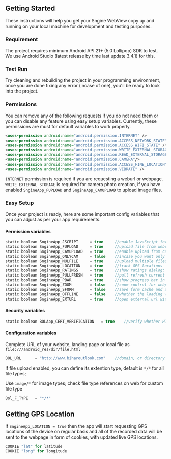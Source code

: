 
## Getting Started
These instructions will help you get your Sngine WebView copy up and running on your local machine for development and testing purposes.

### Requirement
The project requires minimum Android API 21+ (5.0 Lollipop) SDK to test. We use Android Studio (latest release by time last update 3.4.1) for this.

### Test Run
Try cleaning and rebuilding the project in your programming environment, once you are done fixing any error (incase of one), you'll be ready to look into the project.

### Permissions
You can remove any of the following requests if you do not need them or you can disable any feature using easy setup variables. Currently, these permissions are must for default variables to work properly.
```xml
<uses-permission android:name="android.permission.INTERNET" />
<uses-permission android:name="android.permission.ACCESS_NETWORK_STATE" />
<uses-permission android:name="android.permission.ACCESS_WIFI_STATE" />
<uses-permission android:name="android.permission.WRITE_EXTERNAL_STORAGE"/>
<uses-permission android:name="android.permission.READ_EXTERNAL_STORAGE" />
<uses-permission android:name="android.permission.CAMERA"/>
<uses-permission android:name="android.permission.ACCESS_FINE_LOCATION" />
<uses-permission android:name="android.permission.VIBRATE" />
```
`INTERNET` permission is required if you are requesting a weburl or webpage.
`WRITE_EXTERNAL_STORAGE` is required for camera photo creation, if you have enabled `SngineApp_FUPLOAD` and `SngineApp_CAMUPLOAD` to upload image files.

### Easy Setup
Once your project is ready, here are some important config variables that you can adjust as per your app requirements.

#### Permission variables
```kotlin
static boolean SngineApp_JSCRIPT     = true     //enable JavaScript for webview
static boolean SngineApp_FUPLOAD     = true     //upload file from webview
static boolean SngineApp_CAMUPLOAD   = true     //enable upload from camera for photos
static boolean SngineApp_ONLYCAM     = false    //incase you want only camera files to upload
static boolean SngineApp_MULFILE     = true     //upload multiple files in webview
static boolean SngineApp_LOCATION    = true     //track GPS locations
static boolean SngineApp_RATINGS     = true     //show ratings dialog; auto configured, edit method get_rating() for customizations
static boolean SngineApp_PULLFRESH   = true     //pull refresh current url
static boolean SngineApp_PBAR        = true     //show progress bar in app
static boolean SngineApp_ZOOM        = false    //zoom control for webpages view
static boolean SngineApp_SFORM       = false    //save form cache and auto-fill information
static boolean SngineApp_OFFLINE     = false    //whether the loading webpages are offline or online
static boolean SngineApp_EXTURL      = true     //open external url with default browser instead of app webview
```
#### Security variables
```kotlin
static boolean BOLApp_CERT_VERIFICATION   = true    //verify whether HTTPS port needs certificate verification
```
#### Configuration variables
Complete URL of your website, landing page or local file as `file:///android_res/dir/file.html`
```kotlin
BOL_URL      = "http://www.biharoutlook.com"    //domain, or directory or locating to any root file
```

If file upload enabled, you can define its extention type, default is `*/*` for all file types;

Use `image/*` for image types; check file type references on web for custom file type
```kotlin
Bol_F_TYPE   = "*/*"
```

## Getting GPS Location
If `SngineApp_LOCATION = true` then the app will start requesting GPS locations of the device on regular basis and all of the recorded data will be sent to the webpage in form of cookies, with updated live GPS locations.
```kotlin
COOKIE "lat" for latitude
COOKIE "long" for longitude
```
